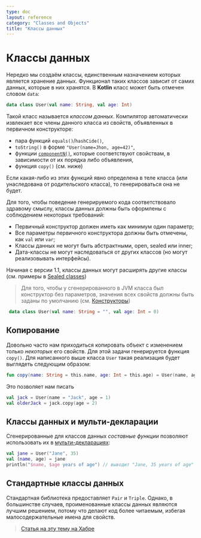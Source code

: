 ```yaml
---
type: doc
layout: reference
category: "Classes and Objects"
title: "Классы данных"
---
```


<!--# Data Classes-->
# Классы данных

<!--We frequently create classes that do nothing but hold data. In such classes some functionality is often mechanically
derivable from the data they hold. In Kotlin a class can be marked as `data`:-->
Нередко мы создаём классы, единственным назначением которых является хранение данных. Функционал таких классов зависит от самих данных, которые в них хранятся. В <b>Kotlin</b> класс может быть отмечен словом `data`:

``` kotlin
data class User(val name: String, val age: Int)
```

<!--This is called a _data class_. The compiler automatically derives the following members from all properties declared in
the primary constructor:-->
Такой класс называется _классом данных_. Компилятор автоматически извлекает все члены данного класса из свойств, объявленных в первичном конструкторе:

  * пара функций `equals()`/`hashCide()`,
  * `toString()` в форме `"User(name=Jhon, age=42)"`,
  * функции [`componentN()`](https://kotlinlang.org/docs/reference/multi-declarations.html), которые соответствуют свойствам, в зависимости от их порядка либо объявления,
  * функция `copy()` (см. ниже)

<!--If any of these functions is explicitly defined in the class body or inherited from the base types, it will not be generated.-->
Если какая-либо из этих функций явно определена в теле класса (или унаследована от родительского класса), то генерироваться она не будет.

<!--To ensure consistency and meaningful behavior of the generated code, data classes have to fulfil the following requirements:-->
Для того, чтобы поведение генерируемого кода соответствовало здравому смыслу, классы данных должны быть оформлены с соблюдением некоторых требований:

  * Первичный конструктор должен иметь как минимум один параметр;
  * Все параметры первичного конструктора должны быть отмечены, как `val` или `var`;
  * Классы данных не могут быть абстрактными, open, sealed или inner;
  * Дата-классы не могут наследоваться от других классов (но могут реализовывать интерфейсы).
  
<!-- Since 1.1, data classes may extend other classes (see Sealed classes for examples). -->
Начиная с версии 1.1, классы данных могут расширять другие классы (см. примеры в [Sealed classes](/docs/reference/sealed-classes.html#sealed-classes-and-data-classes))

> Для того, чтобы у сгенерированного в JVM класса был конструктор без параметров, значения всех свойств должны быть заданы по умолчанию
> (см. [Конструкторы](/docs/reference/classes.html#constructors))
``` kotlin
 data class User(val name: String = "", val age: Int = 0)
 ```

<!--## Copying-->
## Копирование

<!--It's often the case that we need to copy an object altering _some_ of its properties, but keeping the rest unchanged.
This is what `copy()` function is generated for. For the `User` class above, its implementation would be as follows:-->
Довольно часто нам приходиться копировать объект с изменением только _некоторых_ его свойств. Для этой задачи генерируется функция `copy()`. Для написанного выше класса `User` такая реализация будет выглядеть следующим образом:

``` kotlin
fun copy(name: String = this.name, age: Int = this.age) = User(name, age)
```

<!--This allows us to write-->
Это позволяет нам писать

``` kotlin
val jack = User(name = "Jack", age = 1)
val olderJack = jack.copy(age = 2)
```

<!--## Data Classes and Destructuring Declarations-->
## Классы данных и мульти-декларации

<!--_Component functions_ generated for data classes enable their use in [destructuring declarations](multi-declarations.html):-->
Сгенерированные для классов данных _составные функции_ позволяют использовать их в [мульти-декларациях](https://kotlinlang.org/docs/reference/multi-declarations.html):

``` kotlin
val jane = User("Jane", 35)
val (name, age) = jane
println("$name, $age years of age") // выводит "Jane, 35 years of age"
```

<!--## Standard Data Classes-->
## Стандартные классы данных

<!--The standard library provides `Pair` and `Triple`. In most cases, though, named data classes are a better design choice,
because they make the code more readable by providing meaningful names for properties.-->
Стандартная библиотека предоставляет `Pair` и `Triple`. Однако, в большинстве случаев, проименованные классы данных являются лучшим решением, потому что делают код более читаемым, избегая малосодержательные имена для свойств.

> [Статья на эту тему на Хабре](https://habrahabr.ru/company/JetBrains/blog/152126/)
